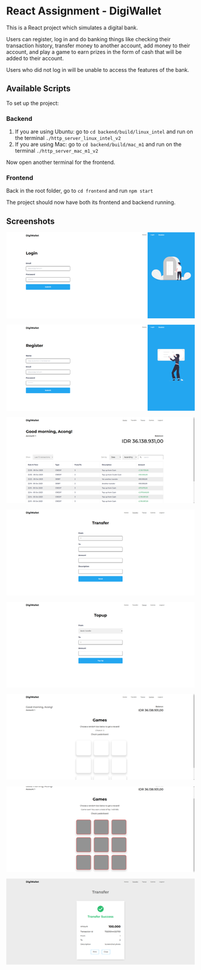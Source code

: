 # React Assignment - DigiWallet

This is a React project which simulates a digital bank.

Users can register, log in and do banking things like checking their transaction history, transfer money to another account, add money to their account, and play a game to earn prizes in the form of cash that will be added to their account.

Users who did not log in will be unable to access the features of the bank.

## Available Scripts

To set up the project:

### Backend

1. If you are using Ubuntu: go to `cd backend/build/linux_intel` and run on the terminal `./http_server_linux_intel_v2`
2. If you are using Mac: go to `cd backend/build/mac_m1` and run on the terminal `./http_server_mac_m1_v2`

Now open another terminal for the frontend.

### Frontend

Back in the root folder, go to `cd frontend` and run `npm start`

The project should now have both its frontend and backend running.

## Screenshots

![Login page](../screenshots/Screenshot%20from%202023-10-05%2016-52-34.png)

![Register page](../screenshots/Screenshot%20from%202023-10-05%2016-53-09.png)

![Home page](../screenshots/Screenshot%20from%202023-10-05%2016-53-36.png)

![Transfer page](../screenshots/Screenshot%20from%202023-10-05%2016-53-43.png)

![Topup page](../screenshots/Screenshot%20from%202023-10-05%2016-53-49.png)

![Games page](../screenshots/Screenshot%20from%202023-10-05%2016-53-57.png)

![Games section](../screenshots/Screenshot%20from%202023-10-05%2016-54-10.png)

![Transfer modal](../screenshots/Screenshot%20from%202023-10-05%2016-56-52.png)
